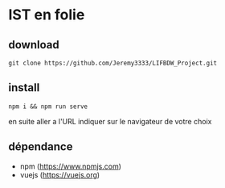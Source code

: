# IST en folie

## download

    git clone https://github.com/Jeremy3333/LIFBDW_Project.git

## install

    npm i && npm run serve

en suite aller a l'URL indiquer sur le navigateur de votre choix

## dépendance

- npm (https://www.npmjs.com)
- vuejs (https://vuejs.org)